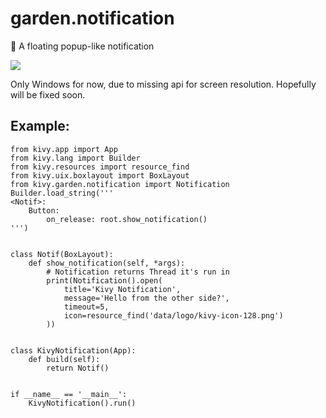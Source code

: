 # garden.notification
:name_badge: A floating popup-like notification

<img src="https://raw.githubusercontent.com/kivy-garden/garden.notification/master/screenshot.png"></img>

Only Windows for now, due to missing api for screen resolution.
Hopefully will be fixed soon.

## Example:

```
from kivy.app import App
from kivy.lang import Builder
from kivy.resources import resource_find
from kivy.uix.boxlayout import BoxLayout
from kivy.garden.notification import Notification
Builder.load_string('''
<Notif>:
    Button:
        on_release: root.show_notification()
''')


class Notif(BoxLayout):
    def show_notification(self, *args):
        # Notification returns Thread it's run in
        print(Notification().open(
            title='Kivy Notification',
            message='Hello from the other side?',
            timeout=5,
            icon=resource_find('data/logo/kivy-icon-128.png')
        ))


class KivyNotification(App):
    def build(self):
        return Notif()


if __name__ == '__main__':
    KivyNotification().run()
```
